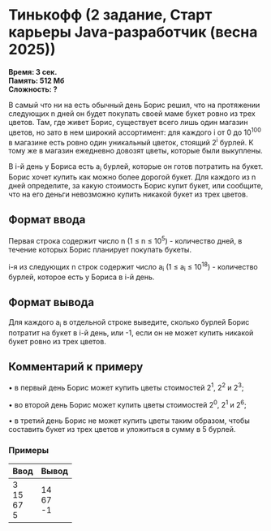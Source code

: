 <h1 class="title">Тинькофф (2 задание, Старт карьеры Java-разработчик (весна 2025))</h1>
<p><b>Время: 3 сек.<br>Память: 512 Мб<br>Сложность: ?</b></p>

<p>В самый что ни на есть обычный день Борис решил, что на протяжении следующих n дней он будет
покупать своей маме букет ровно из трех цветов. Там, где живет Борис, существует всего лишь один
магазин цветов, но зато в нем широкий ассортимент: для каждого і от 0 до 10<sup>100</sup> в магазине есть
ровно один уникальный цветок, стоящий 2<sup>i</sup> бурлей. К тому же в магазин ежедневно довозят цветы,
которые были выкуплены.</p>

<p>В і-й день у Бориса есть а<sub>i</sub> бурлей, которые он готов потратить на букет. Борис хочет купить как
можно более дорогой букет. Для каждого из n дней определите, за какую стоимость Борис купит
букет, или сообщите, что на его деньги невозможно купить никакой букет из трех цветов.</p>

<h2>Формат ввода</h2>
<p>Первая строка содержит число n (1 ≤ n ≤ 10<sup>5</sup>) - количество дней, в течение которых Борис
планирует покупать букеты.</p>

<p>i-я из следующих n строк содержит число а<sub>i</sub> (1 ≤ а<sub>i</sub> ≤ 10<sup>18</sup>) - количество бурлей, которое есть у
Бориса в і-й день.</p>

<h2>Формат вывода</h2>
<p>Для каждого а<sub>i</sub> в отдельной строке выведите, сколько бурлей Борис потратит на букет в і-й день, или
-1, если он не может купить никакой букет ровно из трех цветов.</p>

<h2>Комментарий к примеру</h2>
<p>• в первый день Борис может купить цветы стоимостей 2<sup>1</sup>, 2<sup>2</sup> и 2<sup>3</sup>;</p>
<p>• во второй день Борис может купить цветы стоимостей 2<sup>0</sup>, 2<sup>1</sup> и 2<sup>6</sup>;</p>
<p>• в третий день Борис не может купить цветы таким образом, чтобы составить букет из трех цветов
и уложиться в сумму в 5 бурлей.</p>

<h3>Примеры</h3>
<table class="sample-tests">
  <thead>
     <tr>
        <th>Ввод</th>
        <th>Вывод</th>
     </tr>
  </thead>
  <tbody>
     <tr>
        <td>
        3<br>
        15<br>
        67<br>
        5
        </td>
        <td>
        14<br>
        67<br> 
        -1
        </td>
     </tr>
  </tbody>
</table>